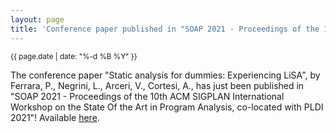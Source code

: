 ```yaml
---
layout: page
title: 'Conference paper published in "SOAP 2021 - Proceedings of the 10th ACM SIGPLAN International Workshop on the State Of the Art in Program Analysis, co-located with PLDI 2021"'
---
```


<small>{{ page.date | date: "%-d %B %Y" }}</small>

The conference paper "Static analysis for dummies: Experiencing LiSA", by Ferrara, P., Negrini, L., Arceri, V., Cortesi, A., has just been published in "SOAP 2021 - Proceedings of the 10th ACM SIGPLAN International Workshop on the State Of the Art in Program Analysis, co-located with PLDI 2021"! Available [here](https://doi.org/10.1145/3460946.3464316).
